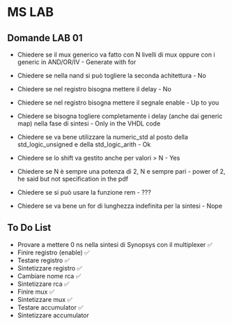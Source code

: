 # MS LAB


## Domande LAB 01
 - Chiedere se il mux generico va fatto con N livelli di mux oppure con i generic in AND/OR/IV - Generate with for
 - Chiedere se nella nand si può togliere la seconda achitettura - No
 
 - Chiedere se nel registro bisogna mettere il delay - No
 - Chiedere se nel registro bisogna mettere il segnale enable - Up to you
 
 - Chiedere se bisogna togliere completamente i delay (anche dai generic map) nella fase di sintesi - Only in the VHDL code
 - Chiedere se va bene utilizzare la numeric_std al posto della std_logic_unsigned e della std_logic_arith - Ok
 - Chiedere se lo shift va gestito anche per valori > N - Yes
 - Chiedere se N è sempre una potenza di 2, N e sempre pari - power of 2, he said but not specification in the pdf
 - Chiedere se si può usare la funzione rem - ???
 - Chiedere se va bene un for di lunghezza indefinita per la sintesi - Nope

## To Do List
 - Provare a mettere 0 ns nella sintesi di Synopsys con il multiplexer :white_check_mark:
 - Finire registro (enable) :white_check_mark:
 - Testare registro :white_check_mark:
 - Sintetizzare registro :white_check_mark:
 - Cambiare nome rca :white_check_mark:
 - Sintetizzare rca :white_check_mark:
 - Finire mux :white_check_mark:
 - Sintetizzare mux :white_check_mark:
 - Testare accumulator :white_check_mark:
 - Sintetizzare accumulator 
